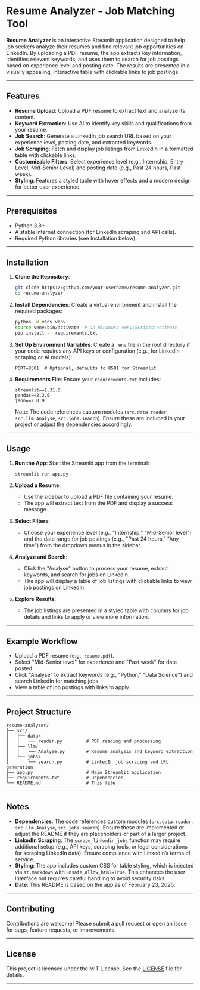 # Resume Analyzer - Job Matching Tool

**Resume Analyzer** is an interactive Streamlit application designed to help job seekers analyze their resumes and find relevant job opportunities on LinkedIn. By uploading a PDF resume, the app extracts key information, identifies relevant keywords, and uses them to search for job postings based on experience level and posting date. The results are presented in a visually appealing, interactive table with clickable links to job postings.

---

## Features

- **Resume Upload**: Upload a PDF resume to extract text and analyze its content.
- **Keyword Extraction**: Use AI to identify key skills and qualifications from your resume.
- **Job Search**: Generate a LinkedIn job search URL based on your experience level, posting date, and extracted keywords.
- **Job Scraping**: Fetch and display job listings from LinkedIn in a formatted table with clickable links.
- **Customizable Filters**: Select experience level (e.g., Internship, Entry Level, Mid-Senior Level) and posting date (e.g., Past 24 hours, Past week).
- **Styling**: Features a styled table with hover effects and a modern design for better user experience.

---

## Prerequisites

- Python 3.8+
- A stable internet connection (for LinkedIn scraping and API calls).
- Required Python libraries (see Installation below).

---

## Installation

1. **Clone the Repository**:
   ```bash
   git clone https://github.com/your-username/resume-analyzer.git
   cd resume-analyzer
   ```

2. **Install Dependencies**:
   Create a virtual environment and install the required packages:
   ```bash
   python -m venv venv
   source venv/bin/activate  # On Windows: venv\Scripts\activate
   pip install -r requirements.txt
   ```

3. **Set Up Environment Variables**:
   Create a `.env` file in the root directory if your code requires any API keys or configuration (e.g., for LinkedIn scraping or AI models):
   ```plaintext
   PORT=8501  # Optional, defaults to 8501 for Streamlit
   ```

4. **Requirements File**:
   Ensure your `requirements.txt` includes:
   ```plaintext
   streamlit==1.31.0
   pandas==2.2.0
   json==2.0.9
   ```

   Note: The code references custom modules (`src.data.reader`, `src.llm.Analyse`, `src.jobs.search`). Ensure these are included in your project or adjust the dependencies accordingly.

---

## Usage

1. **Run the App**:
   Start the Streamlit app from the terminal:
   ```bash
   streamlit run app.py
   ```

2. **Upload a Resume**:
   - Use the sidebar to upload a PDF file containing your resume.
   - The app will extract text from the PDF and display a success message.

3. **Select Filters**:
   - Choose your experience level (e.g., "Internship," "Mid-Senior level") and the date range for job postings (e.g., "Past 24 hours," "Any time") from the dropdown menus in the sidebar.

4. **Analyze and Search**:
   - Click the "Analyse" button to process your resume, extract keywords, and search for jobs on LinkedIn.
   - The app will display a table of job listings with clickable links to view job postings on LinkedIn.

5. **Explore Results**:
   - The job listings are presented in a styled table with columns for job details and links to apply or view more information.

---

## Example Workflow

- Upload a PDF resume (e.g., `resume.pdf`).
- Select "Mid-Senior level" for experience and "Past week" for date posted.
- Click "Analyse" to extract keywords (e.g., "Python," "Data Science") and search LinkedIn for matching jobs.
- View a table of job postings with links to apply.

---

## Project Structure

```
resume-analyzer/
├── src/
│   ├── data/
│   │   └── reader.py         # PDF reading and processing
│   ├── llm/
│   │   └── Analyse.py        # Resume analysis and keyword extraction
│   └── jobs/
│       └── search.py         # LinkedIn job scraping and URL generation
├── app.py                    # Main Streamlit application
├── requirements.txt          # Dependencies
└── README.md                 # This file
```

---

## Notes

- **Dependencies**: The code references custom modules (`src.data.reader`, `src.llm.Analyse`, `src.jobs.search`). Ensure these are implemented or adjust the README if they are placeholders or part of a larger project.
- **LinkedIn Scraping**: The `scrape_linkedin_jobs` function may require additional setup (e.g., API keys, scraping tools, or legal considerations for scraping LinkedIn data). Ensure compliance with LinkedIn’s terms of service.
- **Styling**: The app includes custom CSS for table styling, which is injected via `st.markdown` with `unsafe_allow_html=True`. This enhances the user interface but requires careful handling to avoid security risks.
- **Date**: This README is based on the app as of February 23, 2025.

---

## Contributing

Contributions are welcome! Please submit a pull request or open an issue for bugs, feature requests, or improvements.

---

## License

This project is licensed under the MIT License. See the [LICENSE](LICENSE) file for details.

---
```
